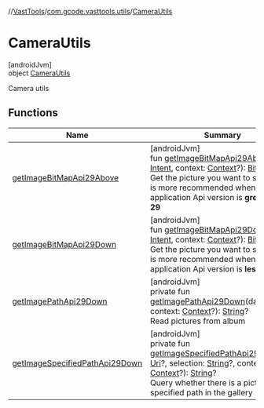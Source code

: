 //[VastTools](../../../index.md)/[com.gcode.vasttools.utils](../index.md)/[CameraUtils](index.md)

# CameraUtils

[androidJvm]\
object [CameraUtils](index.md)

Camera utils

## Functions

| Name | Summary |
|---|---|
| [getImageBitMapApi29Above](get-image-bit-map-api29-above.md) | [androidJvm]<br>fun [getImageBitMapApi29Above](get-image-bit-map-api29-above.md)(data: [Intent](https://developer.android.com/reference/kotlin/android/content/Intent.html), context: [Context](https://developer.android.com/reference/kotlin/android/content/Context.html)?): [Bitmap](https://developer.android.com/reference/kotlin/android/graphics/Bitmap.html)?<br>Get the picture you want to showThis is more recommended when your application Api version is **greater** than **29** |
| [getImageBitMapApi29Down](get-image-bit-map-api29-down.md) | [androidJvm]<br>fun [getImageBitMapApi29Down](get-image-bit-map-api29-down.md)(data: [Intent](https://developer.android.com/reference/kotlin/android/content/Intent.html), context: [Context](https://developer.android.com/reference/kotlin/android/content/Context.html)?): [Bitmap](https://developer.android.com/reference/kotlin/android/graphics/Bitmap.html)?<br>Get the picture you want to showThis is more recommended when your application Api version is **less** than **29** |
| [getImagePathApi29Down](get-image-path-api29-down.md) | [androidJvm]<br>private fun [getImagePathApi29Down](get-image-path-api29-down.md)(data: [Intent](https://developer.android.com/reference/kotlin/android/content/Intent.html), context: [Context](https://developer.android.com/reference/kotlin/android/content/Context.html)?): [String](https://kotlinlang.org/api/latest/jvm/stdlib/kotlin/-string/index.html)?<br>Read pictures from album |
| [getImageSpecifiedPathApi29Down](get-image-specified-path-api29-down.md) | [androidJvm]<br>private fun [getImageSpecifiedPathApi29Down](get-image-specified-path-api29-down.md)(uri: [Uri](https://developer.android.com/reference/kotlin/android/net/Uri.html)?, selection: [String](https://kotlinlang.org/api/latest/jvm/stdlib/kotlin/-string/index.html)?, context: [Context](https://developer.android.com/reference/kotlin/android/content/Context.html)?): [String](https://kotlinlang.org/api/latest/jvm/stdlib/kotlin/-string/index.html)?<br>Query whether there is a picture with a specified path in the gallery |
